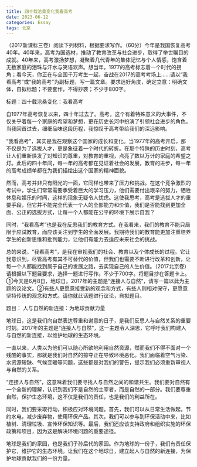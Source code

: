 ```yaml
---
title: 四十载沧桑变化我看高考
date: 2023-06-12
categories: Essay
tags: 北京
---
```




 （2017新课标三卷）阅读下列材料，根据要求写作。（60分）今年是我国恢复高考40年。40年来，高考为国选材，推动了教育改革与社会进步，取得了举世瞩目的成就。40年来，高考激扬梦想，凝聚着几代青年的集体记忆与个人情感，饱含着无数家庭的泪珠与汗水与笑语欢声。想当年，1977的高考标志着一个时代的拐角；看今天，你正在与全国千万考生一起，奋战在2017的高考考场上……请以“我看高考”或“我的高考”为副标题，写一篇文章。要求选好角度，确定立意：明确文体，自拟标题；不要套作，不得抄袭；不少于800字。

标题：四十载沧桑变化：我看高考

自1977年高考恢复以来，四十年过去了。高考，这个有着特殊意义的大事件，不仅关乎着每一个家庭的希望和梦想，更在历史长河中扮演了引领社会进步的角色。当我回首过去，细细品味这段历程，我惊叹于高考带给我们的深远影响。

“我看高考”，其实是我在观察这个国家的成长和变化。当1977年的高考开启，那不仅是为了选拔人才，更是象征着一个时代的转折。在那个特殊的历史时刻，高考让人们重新焕发了对知识的尊重，对教育的重视，点亮了数以万计的家庭的希望之灯。此后的四十年间，每一年的高考都在见证着社会的发展，教育的进步，每一年的高考成绩单都在为我们描绘出这个国家的精神面貌。

然而，高考并非只有阳光的一面，它同样也带来了压力和挑战。在这个竞争激烈的考试中，学生们常常需要承受着巨大的学习压力，他们需要付出艰辛的努力，牺牲休息和娱乐的时间，这样的现象无疑令人忧虑。这使我思考，高考是选拔人才的重要手段，但它并不能完全代表一个人的全部能力和价值，我们是否能找到更加全面、公正的选拔方式，让每一个人都能在公平的环境下展示自我？

同时，“我看高考”也是我在反思我们的教育方式。在我看来，我们的教育不能只局限于应试教育，而应该关注到学生的全面发展。我期待我们的教育能更加注重培养学生的创新思维和批判能力，让他们有能力去适应未来社会的挑战。

总的来说，“我看高考”，是我在审视我们的社会、教育以及个体成长的过程。它让我意识到，尽管高考有其不可替代的价值，但我们也需要不断进行改革和创新，让每一个人都能找到属于自己的发展之路，去实现自己的人生价值。（2017北京卷）请根据以下题目要求，选择一题进行写作。不少于700字。将题目抄在答题卡上。①今天是6月8日，地球日。2017年的主题是“连接人与自然”，请写一篇以此为主题的议论文。②有些人更愿意接受新的观念和方式，有些人则相对保守，更愿意坚持传统的观念和方式。请你就此话题进行议论，自拟题目。

题目： 人与自然的新连接：为地球贡献力量

地球日，这是我们向自然表达尊重和谢意的日子，是我们反思人与自然关系的重要时刻。2017年的主题是“连接人与自然”，这一主题令人深思，它呼吁我们构建人与自然的新连接，以维护地球的生态环境。

一直以来，人类以为他们可以随心所欲地利用自然资源，然而我们不得不面对一个残酷的事实，那就是我们对自然的掠夺正在导致环境恶化。我们面临着空气污染、水资源短缺、气候变暖等问题，这些都是对我们的警告，提示我们必须重新审视人与自然的关系。

“连接人与自然”，这意味着我们要寻找人与自然之间的和谐共生。我们要对自然有一个全新的理解，认识到我们不是自然的主宰者，而是自然的一部分。我们要尊重自然，保护生态环境，这不仅是我们的责任，也是我们的利益所在。

同时，我们要采取行动，积极应对环境问题。首先，我们可以从日常生活做起，节约水电，减少废弃物，使用环保产品。其次，我们可以参与到环保活动中来，比如植树、清理垃圾、宣传环保知识等。最后，我们还应该支持政府和组织实施的环保政策和项目，因为这是解决环境问题的重要途径。

地球是我们的家园，也是我们子孙后代的家园。作为地球的一份子，我们有责任保护它，维护它的生态环境。让我们在这个地球日，建立起人与自然的新连接，为保护地球贡献我们的一份力量。